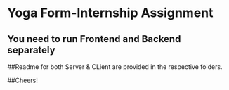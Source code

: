 # Yoga Form-Internship Assignment
## You need to run Frontend and Backend separately
##Readme for both Server & CLient are provided in the respective folders.

##Cheers!
